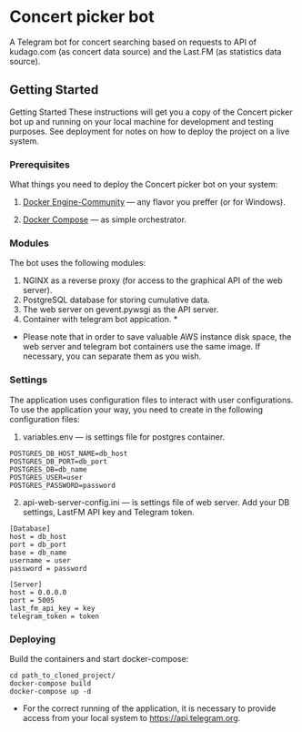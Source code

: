 # Concert picker bot

A Telegram bot for concert searching based on requests to API of kudago.сom (as concert data source) and the Last.FM (as statistics data source).

## Getting Started
Getting Started
These instructions will get you a copy of the Concert picker bot up and running on your local machine for development and testing purposes. See deployment for notes on how to deploy the project on a live system.

### Prerequisites
What things you need to deploy the Concert picker bot on your system:

1. [Docker Engine-Community](https://docs.docker.com/install/linux/docker-ce/centos/) — any flavor you preffer (or for Windows).

2. [Docker Compose](https://docs.docker.com/compose/install/) — as simple orchestrator.


### Modules
The bot uses the following modules:
1. NGINX as a reverse proxy (for access to the graphical API of the web server).
2. PostgreSQL database for storing cumulative data.
3. The web server on gevent.pywsgi as the API server.
4. Container with telegram bot appication. *

* Please note that in order to save valuable AWS instance disk space, the web server and telegram bot containers use the same image. If necessary, you can separate them as you wish.

### Settings
The application uses configuration files to interact with user configurations. To use the application your way, you need to create in the following configuration files:
1. variables.env — is settings file for postgres container.

```
POSTGRES_DB_HOST_NAME=db_host
POSTGRES_DB_PORT=db_port
POSTGRES_DB=db_name
POSTGRES_USER=user
POSTGRES_PASSWORD=password
```
2. api-web-server-config.ini — is settings file of web server. Add your DB settings, LastFM API key and Telegram token.
```
[Database]
host = db_host
port = db_port
base = db_name
username = user
password = password

[Server]
host = 0.0.0.0
port = 5005
last_fm_api_key = key
telegram_token = token

```

### Deploying

Build the containers and start docker-compose:

```
cd path_to_cloned_project/
docker-compose build
docker-compose up -d
```
* For the correct running of the application, it is necessary to provide access from your local system to https://api.telegram.org.
